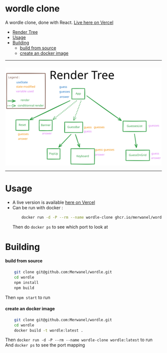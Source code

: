 # wordle clone
A wordle clone, done with React. [Live here on Vercel](wordle-nu-ebon.vercel.app)

- <a href="#render-tree">Render Tree</a>
- [Usage](#usage)
- [Building](#building)
    - [build from source](#build-from-source)
    - [create an docker image](#create-an-docker-image)


-- --      

<h3 id="render-tree"></h3>  <!-- only way I found to reference an image in table of content  -->

![Render Tree](renderTree_Wordle.svg "render tree")

-- --

# Usage
* A live version is available [here on Vercel](wordle-nu-ebon.vercel.app)
* Can be run with docker :
    ```sh
        docker run -d -P --rm --name wordle-clone ghcr.io/merwanel/wordle:latest
    ``` 
    Then do `docker ps` to see which port to look at  

# Building
#### build from source

```sh
    git clone git@github.com:Merwanel/wordle.git
    cd wordle
    npm install
    npm build
```
Then `npm start` to run

#### create an docker image 
```sh
    git clone git@github.com:Merwanel/wordle.git
    cd wordle
    docker build -t wordle:latest .
```
Then `docker run -d -P --rm --name wordle-clone wordle:latest` to run
And `docker ps` to see the port mapping  
